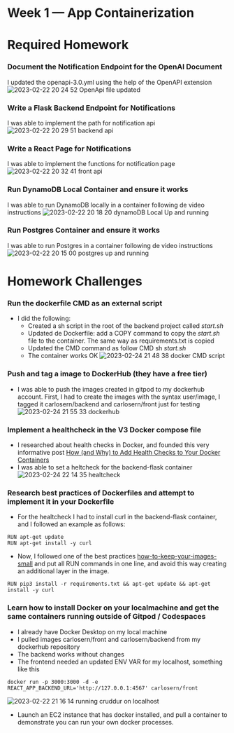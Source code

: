 # Week 1 — App Containerization

# Required Homework

### Document the Notification Endpoint for the OpenAI Document

I updated the openapi-3.0.yml using the help of the OpenAPI extension
![2023-02-22 20 24 52 OpenApi file updated](https://user-images.githubusercontent.com/9203226/221331750-89ae14aa-e833-4656-8d8d-087eebf52135.jpg)

### Write a Flask Backend Endpoint for Notifications

I was able to implement the path for notification api
![2023-02-22 20 29 51 backend api](https://user-images.githubusercontent.com/9203226/221331771-2e93fa24-91cc-42e2-845a-b31915070db3.jpg)

### Write a React Page for Notifications

I was able to implement the functions for notification page
![2023-02-22 20 32 41 front api](https://user-images.githubusercontent.com/9203226/221331840-fa7fbb2d-93e9-4171-8f3c-3a606303067e.jpg)

### Run DynamoDB Local Container and ensure it works
I was able to run DynamoDB locally in a container following de video instructions
![2023-02-22 20 18 20 dynamoDB Local Up and running](https://user-images.githubusercontent.com/9203226/221331891-7a40b372-b601-4a58-a36f-458be7382b45.jpg)

### Run Postgres Container and ensure it works
I was able to run Postgres in a container following de video instructions
![2023-02-22 20 15 00 postgres up and running](https://user-images.githubusercontent.com/9203226/221331913-2140be67-6bd3-45f7-b396-d4953a74404c.jpg)







# Homework Challenges

### Run the dockerfile CMD as an external script
  - I did the following:
      - Created a sh script in the root of the backend project called _start.sh_
      - Updated de Dockerfile: add a COPY command to copy the _start.sh_ file to the container. The same way as requirements.txt is copied
      - Updated the CMD command as follow CMD sh _start.sh_
      - The container works OK
![2023-02-24 21 48 38 docker CMD script](https://user-images.githubusercontent.com/9203226/221331270-26db9b52-343d-412d-aa93-1739a6f1b995.jpg)


### Push and tag a image to DockerHub (they have a free tier)
  - I was able to push the images created in gitpod to my dockerhub account. First, I had to create the images with the syntax user/image, I tagged it carlosern/backend and carlosern/front just for testing
![2023-02-24 21 55 33 dockerhub](https://user-images.githubusercontent.com/9203226/221331337-7b507834-5d72-43d7-bbf4-6414b0ea1497.jpg)


 

 

### Implement a healthcheck in the V3 Docker compose file
  - I researched about health checks in Docker, and founded this very informative post  [How (and Why) to Add Health Checks to Your Docker Containers](https://www.howtogeek.com/devops/how-and-why-to-add-health-checks-to-your-docker-containers/)
  - I was able to set a heltcheck for the backend-flask container
   ![2023-02-24 22 14 35 healtcheck](https://user-images.githubusercontent.com/9203226/221331413-c4b09856-e41a-400b-b374-fa699792aefb.jpg)
 
 ### Research best practices of Dockerfiles and attempt to implement it in your Dockerfile
  - For the healtcheck I had to install curl in the backend-flask container, and I followed an example as follows:
```
RUN apt-get update
RUN apt-get install -y curl
```
- Now,  I followed one of the best practices [how-to-keep-your-images-small](https://docs.docker.com/develop/dev-best-practices/#how-to-keep-your-images-small) and put all RUN commands in one line, and avoid this way creating an additional layer in the image.
```
RUN pip3 install -r requirements.txt && apt-get update && apt-get install -y curl
```

 ### Learn how to install Docker on your localmachine and get the same containers running outside of Gitpod / Codespaces
  - I already have Docker Desktop on my local machine
  - I pulled images carlosern/front and carlosern/backend  from my dockerhub repository
  - The backend works without changes
  - The frontend needed an updated ENV VAR for my localhost, something like this

  ```
  docker run -p 3000:3000 -d -e REACT_APP_BACKEND_URL='http://127.0.0.1:4567' carlosern/front
  ```
![2023-02-22 21 16 14 running cruddur on localhost](https://user-images.githubusercontent.com/9203226/221331658-e2b4abdc-1b50-4db9-86c5-73b67ad04cdf.jpg)


- Launch an EC2 instance that has docker installed, and pull a container to demonstrate you can run your own docker processes.
